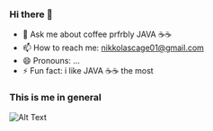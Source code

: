 ### Hi there 👋
- 💬 Ask me about coffee prfrbly JAVA ☕☕
- 📫 How to reach me: nikkolascage01@gmail.com
- 😄 Pronouns: ...
- ⚡ Fun fact: i like JAVA ☕☕ the most


### This is me in general 
![Alt Text](https://i.pinimg.com/originals/03/84/ec/0384ec3f3163bbfbe7a9788d5d9394af.gif)
